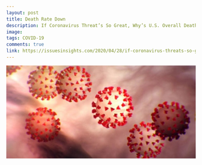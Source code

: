 ```yaml
---
layout: post
title: Death Rate Down
description: If Coronavirus Threat’s So Great, Why’s U.S. Overall Death Rate Down?
image: 
tags: COVID-19
comments: true
link: https://issuesinsights.com/2020/04/28/if-coronavirus-threats-so-great-whys-u-s-overall-death-rate-down/
---
```

![](/../../assets/images/post-images/deathratedown/8a8b0efe6e880b123ba68011d9304735.jpg)
